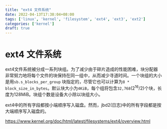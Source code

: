 ```yaml
---
title: "ext4 文件系统"
date: 2022-04-13T17:38:04+08:00
tags: ['linux', 'kernel', 'filesystem', 'ext4', 'ext3', 'ext2']
categories: ['kernel']
draft: true
---
```


# ext4 文件系统

ext4文件系统被分成一系列块组。为了减少由于碎片造成的性能困难，块分配器非常努力地将每个文件的块保持在同一组中，从而减少寻道时间。一个块组的大小是用`sb.s_blocks_per_group` 块指定的，尽管它也可以计算为`8 * block_size_in_bytes`。默认块大小为`4KiB`，每个组将包含`32,768`($2^{16} / 2$)个块，长度为128MiB。块组个数是设备大小除以块组大小。

ext4中的所有字段都按小端顺序写入磁盘。然而，jbd2(日志)中的所有字段都是按大端顺序写入磁盘的。

https://www.kernel.org/doc/html/latest/filesystems/ext4/overview.html

